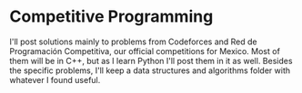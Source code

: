 # Competitive Programming
I'll post solutions mainly to problems from Codeforces and 
Red de Programación Competitiva, our official competitions
for Mexico. 
Most of them will be in C++, but as I learn Python I'll post
them in it as well. 
Besides the specific problems, I'll keep a data structures and
algorithms folder with whatever I found useful.
